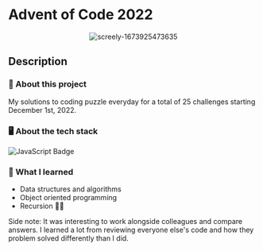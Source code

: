 # Advent of Code 2022

<div align="center">

![screely-1673925473635](https://user-images.githubusercontent.com/5871075/212802391-910fdb2a-e0e3-4e9a-8767-40c6bc60eb68.png)

</div>

## Description

### 💼 About this project

My solutions to coding puzzle everyday for a total of 25 challenges starting December 1st, 2022.

### 🖥 About the tech stack

![JavaScript Badge](https://img.shields.io/badge/JavaScript-F7DF1E?logo=javascript&logoColor=000&style=for-the-badge)

### 🧠 What I learned

- Data structures and algorithms
- Object oriented programming 
- Recursion 😵‍💫

Side note: It was interesting to work alongside colleagues and compare answers. I learned a lot from reviewing everyone else's code and how they problem solved differently than I did.
